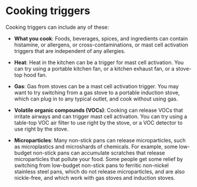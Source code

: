 <!--
source: gpt-3 + jph editing
tags: triggers
-->

# Cooking triggers

Cooking triggers can include any of these:

* **What you cook**: Foods, beverages, spices, and ingredients can contain histamine, or allergens, or cross-contaminations, or mast cell activation triggers that are independent of any allergies.

* **Heat**: Heat in the kitchen can be a trigger for mast cell activation. You can try using a portable kitchen fan, or a kitchen exhaust fan, or a stove-top hood fan.

* **Gas**: Gas from stoves can be a mast cell activation trigger. You may want to try switching from a gas stove to a portable induction stove, which can plug in to any typical outlet, and cook without using gas.

* **Volatile organic compounds (VOCs)**: Cooking can release VOCs that irritate airways and can trigger mast cell activation. You can try using a table-top VOC air filter to use right by the stove, or a VOC detector to use right by the stove.

* **Microparticles**: Many non-stick pans can release microparticles, such as microplastics and microshards of chemicals. For example, some low-budget non-stick pans can accumulate scratches that release microparticles that pollute your food. Some people get some relief by switching from low-budget non-stick pans to ferritic non-nickel stainless steel pans, which do not release microparticles, and are also nickle-free, and which work with gas stoves and induction stoves.


